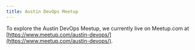 ```yaml
---
title: Austin DevOps Meetup
---
```


To explore the Austin DevOps Meetup, we currently live on Meetup.com at [https://www.meetup.com/austin-devops/](https://www.meetup.com/austin-devops/).
